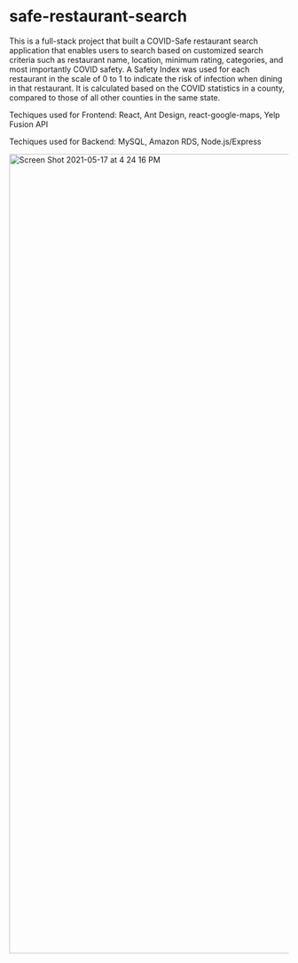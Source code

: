 # safe-restaurant-search

This is a full-stack project that built a COVID-Safe restaurant search application that enables users to search based on customized search criteria such as restaurant name, location, minimum rating, categories, and most importantly COVID safety. A Safety Index was used for each restaurant in the scale of 0 to 1 to indicate the risk of infection when dining in that restaurant. It is calculated based on the COVID statistics in a county, compared to those of all other counties in the same state.

Techiques used for Frontend: React, Ant Design, react-google-maps, Yelp Fusion API

Techiques used for Backend: MySQL, Amazon RDS, Node.js/Express


<img width="1440" alt="Screen Shot 2021-05-17 at 4 24 16 PM" src="https://user-images.githubusercontent.com/75949536/118552155-915a7280-b72c-11eb-9939-0dc20de6abd1.png">

